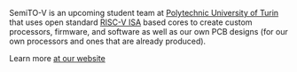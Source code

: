 SemiTO-V is an upcoming student team at [Polytechnic University of Turin](https://www.polito.it/en) that uses open
standard [RISC-V ISA](https://en.wikipedia.org/wiki/RISC-V) based cores to create custom processors, firmware, and
software as well as our own PCB designs (for our own processors and ones that are already produced).

Learn more [at our website](https://semitov.github.io/)
